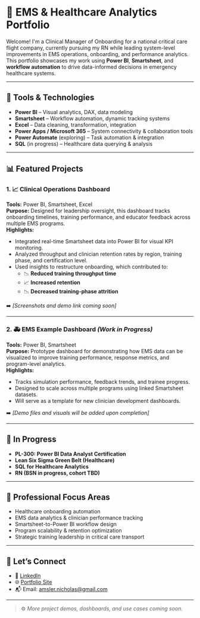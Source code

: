 # 🚁 EMS & Healthcare Analytics Portfolio

Welcome! I'm a Clinical Manager of Onboarding for a national critical care flight company, currently pursuing my RN while leading system-level improvements in EMS operations, onboarding, and performance analytics. This portfolio showcases my work using **Power BI**, **Smartsheet**, and **workflow automation** to drive data-informed decisions in emergency healthcare systems.

---

## 🔧 Tools & Technologies
- **Power BI** – Visual analytics, DAX, data modeling
- **Smartsheet** – Workflow automation, dynamic tracking systems
- **Excel** – Data cleaning, transformation, integration
- **Power Apps / Microsoft 365** – System connectivity & collaboration tools
- **Power Automate** (exploring) – Task automation & integration
- **SQL** (in progress) – Healthcare data querying & analysis

---

## 📊 Featured Projects

### 1. 📈 Clinical Operations Dashboard
**Tools:** Power BI, Smartsheet, Excel  
**Purpose:** Designed for leadership oversight, this dashboard tracks onboarding timelines, training performance, and educator feedback across multiple EMS programs.  
**Highlights:**
- Integrated real-time Smartsheet data into Power BI for visual KPI monitoring.
- Analyzed throughput and clinician retention rates by region, training phase, and certification level.
- Used insights to restructure onboarding, which contributed to:
  - 📉 **Reduced training throughput time**
  - 📈 **Increased retention**
  - 📉 **Decreased training-phase attrition**

➡️ *[Screenshots and demo link coming soon]*

---

### 2. 🚑 EMS Example Dashboard *(Work in Progress)*  
**Tools:** Power BI, Smartsheet  
**Purpose:** Prototype dashboard for demonstrating how EMS data can be visualized to improve training performance, response metrics, and program-level analytics.  
**Highlights:**
- Tracks simulation performance, feedback trends, and trainee progress.
- Designed to scale across multiple programs using linked Smartsheet datasets.
- Will serve as a template for new clinician development dashboards.

➡️ *[Demo files and visuals will be added upon completion]*

---

## 🔄 In Progress
- **PL-300: Power BI Data Analyst Certification**
- **Lean Six Sigma Green Belt (Healthcare)**
- **SQL for Healthcare Analytics**
- **RN (BSN in progress, cohort TBD)**

---

## 🧠 Professional Focus Areas
- Healthcare onboarding automation  
- EMS data analytics & clinician performance tracking  
- Smartsheet-to-Power BI workflow design  
- Program scalability & retention optimization  
- Strategic training leadership in critical care transport  

---

## 👋 Let’s Connect
- 💼 [LinkedIn](https://www.linkedin.com/in/nicholas-amsler)
- 🌐 [Portfolio Site](https://yournotionlinkher)
- 📬 Email: amsler.nicholas@gmail.com

---

> ⚙️ *More project demos, dashboards, and use cases coming soon.*


